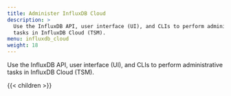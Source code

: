 ```yaml
---
title: Administer InfluxDB Cloud
description: >
  Use the InfluxDB API, user interface (UI), and CLIs to perform administrative
  tasks in InfluxDB Cloud (TSM).
menu: influxdb_cloud
weight: 18
---
```


Use the InfluxDB API, user interface (UI), and CLIs to perform administrative
tasks in InfluxDB Cloud (TSM).

{{< children >}}
